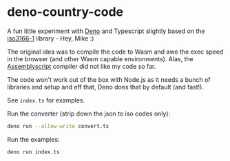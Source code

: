 # deno-country-code

A fun little experiment with [Deno](https://deno.land/) and Typescript slightly based on the [iso3166-1](https://github.com/moimikey/iso3166-1) library - Hey, Mike :)

The original idea was to compile the code to Wasm and awe the exec speed in the browser (and other Wasm capable environments). Alas, the [Assemblyscript](https://www.assemblyscript.org/) compiler did not like my code so far.

The code won't work out of the box with Node.js as it needs a bunch of libraries and setup and eff that, Deno does that by default (and fast!).

See `index.ts` for examples.

Run the converter (strip down the json to iso codes only):

```sh
deno run --allow-write convert.ts
```

Run the examples:

```sh
deno run index.ts
```
